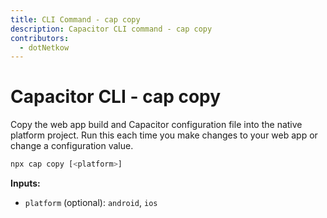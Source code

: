 ```yaml
---
title: CLI Command - cap copy
description: Capacitor CLI command - cap copy
contributors:
  - dotNetkow
---
```


# Capacitor CLI - cap copy

Copy the web app build and Capacitor configuration file into the native platform project. Run this each time you make changes to your web app or change a configuration value.

```bash
npx cap copy [<platform>]
```

<strong>Inputs:</strong>

- `platform` (optional): `android`, `ios`
